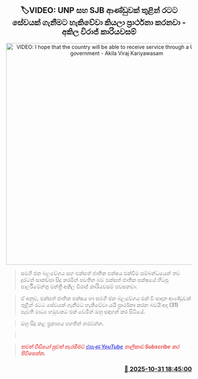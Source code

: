 <p align='center'><b><h2 align='center' title='VIDEO: I hope that the country will be able to receive service through a UNP and SJB government - Akila Viraj Kariyawasam'>🏷VIDEO: UNP සහ SJB ආණ්ඩුවක් තුළින් රටට සේවයක් ගැනීමට හැකිවේවා කියලා ප්‍රාර්ථනා කරනවා - අකිල විරාජ් කාරියවසම්</h2></b></p>
<p align='center'><img src='https://helakuru.sgp1.cdn.digitaloceanspaces.com/esana/images/lib/akila-unp-mkl.jpg' width='600' alt='VIDEO: I hope that the country will be able to receive service through a UNP and SJB government - Akila Viraj Kariyawasam'></p>

> සමගි ජන බලවේගය සහ එක්සත් ජාතික පක්ෂය එක්වීම සම්බන්ධයෙන් තව දුරටත් සාකච්ඡා සිදු කරමින් පවතින බව එක්සත් ජාතික පක්ෂයේ හිටපු පාර්ලිමේන්තු මන්ත්‍රී අකිල විරාජ් කාරියවසම් පවසනවා.

> ඒ අනුව, එක්සත් ජාතික පක්ෂය හා සමගි ජන බලවේගය එක් වී සාදන ආණ්ඩුවක් තුළින් රටට සේවයක් ගැනීමට හැකිවේවා යයි ප්‍රාර්ථනා කරන බවයි අද (31) පැවති මාධ්‍ය හමුවකට එක් වෙමින් ඔහු සඳහන් කර සිටියේ.

> ඔහු සිදු කළ ප්‍රකාශය පහතින් නරඹන්න.

>  

> <span style='color:#e64d4d'><em><span><strong>තවත් වීඩියෝ පුවත් නැරඹීමට </strong></span></em></span><a href='https://youtube.com/@esanamedia?si=UZCWEZmqFcpzlvdV'><span style='color:#4d4de6'><em><span><strong><u>එසැණ YouTube</u></strong></span></em></span></a><span style='color:#e64d4d'><em><span><strong> නාලිකාව Subscribe කර පිවිසෙන්න.</strong></span></em></span>



<h3 align='right'><a href='https://www.helakuru.lk/esana/p/114985/'>📅 2025-10-31 18:45:00</a></h3>
